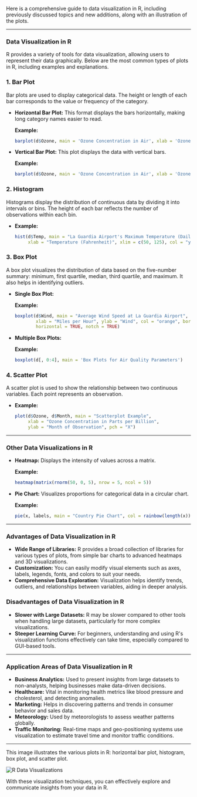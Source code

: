 Here is a comprehensive guide to data visualization in R, including previously discussed topics and new additions, along with an illustration of the plots.

---

### Data Visualization in R

R provides a variety of tools for data visualization, allowing users to represent their data graphically. Below are the most common types of plots in R, including examples and explanations.

### 1. **Bar Plot**
Bar plots are used to display categorical data. The height or length of each bar corresponds to the value or frequency of the category. 

- **Horizontal Bar Plot:**
  This format displays the bars horizontally, making long category names easier to read.
  
  **Example:**
  ```r
  barplot(d$Ozone, main = 'Ozone Concentration in Air', xlab = 'Ozone Levels', horiz = TRUE)
  ```

- **Vertical Bar Plot:**
  This plot displays the data with vertical bars.
  
  **Example:**
  ```r
  barplot(d$Ozone, main = 'Ozone Concentration in Air', xlab = 'Ozone Levels', col = 'blue', horiz = FALSE)
  ```

### 2. **Histogram**
Histograms display the distribution of continuous data by dividing it into intervals or bins. The height of each bar reflects the number of observations within each bin.

- **Example:**
  ```r
  hist(d$Temp, main = "La Guardia Airport's Maximum Temperature (Daily)", 
       xlab = "Temperature (Fahrenheit)", xlim = c(50, 125), col = "yellow", freq = TRUE)
  ```

### 3. **Box Plot**
A box plot visualizes the distribution of data based on the five-number summary: minimum, first quartile, median, third quartile, and maximum. It also helps in identifying outliers.

- **Single Box Plot:**
  
  **Example:**
  ```r
  boxplot(d$Wind, main = "Average Wind Speed at La Guardia Airport", 
          xlab = "Miles per Hour", ylab = "Wind", col = "orange", border = "brown", 
          horizontal = TRUE, notch = TRUE)
  ```

- **Multiple Box Plots:**
  
  **Example:**
  ```r
  boxplot(d[, 0:4], main = 'Box Plots for Air Quality Parameters')
  ```

### 4. **Scatter Plot**
A scatter plot is used to show the relationship between two continuous variables. Each point represents an observation.

- **Example:**
  ```r
  plot(d$Ozone, d$Month, main = "Scatterplot Example", 
       xlab = "Ozone Concentration in Parts per Billion", 
       ylab = "Month of Observation", pch = "X")
  ```

---

### Other Data Visualizations in R

- **Heatmap:** Displays the intensity of values across a matrix.
  
  **Example:**
  ```r
  heatmap(matrix(rnorm(50, 0, 5), nrow = 5, ncol = 5))
  ```

- **Pie Chart:** Visualizes proportions for categorical data in a circular chart.
  
  **Example:**
  ```r
  pie(x, labels, main = "Country Pie Chart", col = rainbow(length(x)))
  ```

---

### Advantages of Data Visualization in R

- **Wide Range of Libraries:** R provides a broad collection of libraries for various types of plots, from simple bar charts to advanced heatmaps and 3D visualizations.
- **Customization:** You can easily modify visual elements such as axes, labels, legends, fonts, and colors to suit your needs.
- **Comprehensive Data Exploration:** Visualization helps identify trends, outliers, and relationships between variables, aiding in deeper analysis.

### Disadvantages of Data Visualization in R

- **Slower with Large Datasets:** R may be slower compared to other tools when handling large datasets, particularly for more complex visualizations.
- **Steeper Learning Curve:** For beginners, understanding and using R's visualization functions effectively can take time, especially compared to GUI-based tools.

---

### Application Areas of Data Visualization in R

- **Business Analytics:** Used to present insights from large datasets to non-analysts, helping businesses make data-driven decisions.
- **Healthcare:** Vital in monitoring health metrics like blood pressure and cholesterol, and detecting anomalies.
- **Marketing:** Helps in discovering patterns and trends in consumer behavior and sales data.
- **Meteorology:** Used by meteorologists to assess weather patterns globally.
- **Traffic Monitoring:** Real-time maps and geo-positioning systems use visualization to estimate travel time and monitor traffic conditions.

---

This image illustrates the various plots in R: horizontal bar plot, histogram, box plot, and scatter plot.

![R Data Visualizations](file-tFm9rmng0qXWELJ14d9HNajk)

With these visualization techniques, you can effectively explore and communicate insights from your data in R.
